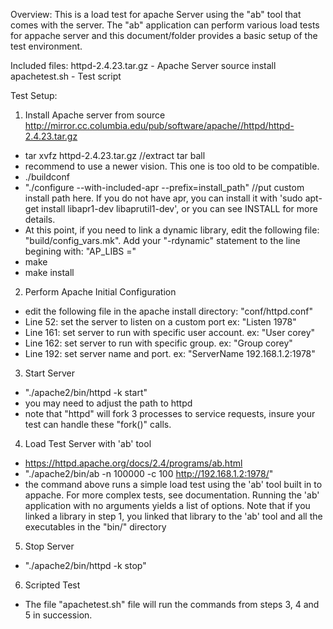 Overview:
This is a load test for apache Server using the "ab" tool that comes with the server. The "ab" application can perform various load tests for appache server and this document/folder provides a basic setup of the test environment.

Included files:
httpd-2.4.23.tar.gz - Apache Server source install
apachetest.sh - Test script

Test Setup:

1. Install Apache server from source
 http://mirror.cc.columbia.edu/pub/software/apache//httpd/httpd-2.4.23.tar.gz
  - tar xvfz httpd-2.4.23.tar.gz //extract tar ball 
  - recommend to use a newer vision. This one is too old to be compatible.
  - ./buildconf 
  - "./configure --with-included-apr --prefix=install_path" //put custom install path here.   If you do not have apr, you can install it with 'sudo apt-get install libapr1-dev libaprutil1-dev', or you can see INSTALL for more details.
  - At this point, if you need to link a dynamic library, edit the following file: "build/config_vars.mk". Add your "-rdynamic" statement to the line begining with: "AP_LIBS ="
  - make
  - make install

2. Perform Apache Initial Configuration
  - edit the following file in the apache install directory: "conf/httpd.conf"
  - Line 52: set the server to listen on a custom port ex: "Listen 1978"
  - Line 161: set server to run with specific user account. ex: "User corey"
  - Line 162: set server to run with specific group. ex: "Group corey"
  - Line 192: set server name and port. ex: "ServerName 192.168.1.2:1978"

3. Start Server
  - "./apache2/bin/httpd -k start"
  - you may need to adjust the path to httpd
  - note that "httpd" will fork 3 processes to service requests, insure your test can handle these "fork()" calls.

4. Load Test Server with 'ab' tool
  - https://httpd.apache.org/docs/2.4/programs/ab.html
  - "./apache2/bin/ab -n 100000 -c 100 http://192.168.1.2:1978/"
  - the command above runs a simple load test using the 'ab' tool built in to appache. For more complex tests, see documentation. Running the 'ab' application with no arguments yields a list of options. Note that if you linked a library in step 1, you linked that library to the 'ab' tool and all the executables in the "bin/" directory

5. Stop Server
  - "./apache2/bin/httpd -k stop"

6. Scripted Test
  - The file "apachetest.sh" file will run the commands from steps 3, 4 and 5 in succession.
